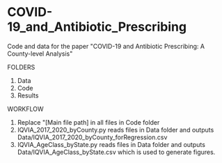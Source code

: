 # COVID-19_and_Antibiotic_Prescribing
Code and data for the paper "COVID-19 and Antibiotic Prescribing: A County-level Analysis"

FOLDERS
1. Data
2. Code
3. Results

WORKFLOW
1. Replace "[Main file path] in all files in Code folder
2. IQVIA_2017_2020_byCounty.py reads files in Data folder and outputs Data/IQVIA_2017_2020_byCounty_forRegression.csv
3. IQVIA_AgeClass_byState.py reads files in Data folder and outputs Data/IQVIA_AgeClass_byState.csv which is used to generate figures.
